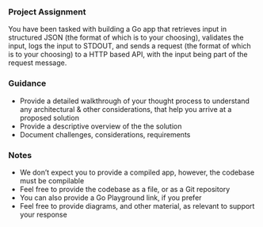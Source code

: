 ### Project Assignment
You have been tasked with building a Go app that retrieves input in structured JSON (the format of which is to your choosing), validates the input, logs the input to STDOUT, and sends a request (the format of which is to your choosing) to a HTTP based API, with the input being part of the request message.

### Guidance
* Provide a detailed walkthrough of your thought process to understand any architectural & other considerations, that help you arrive at a proposed solution
* Provide a descriptive overview of the the solution
* Document challenges, considerations, requirements

### Notes
* We don’t expect you to provide a compiled app, however, the codebase must be compilable
* Feel free to provide the codebase as a file, or as a Git repository
* You can also provide a Go Playground link, if you prefer
* Feel free to provide diagrams, and other material, as relevant to support your response
